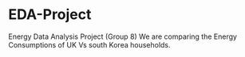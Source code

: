 # EDA-Project
Energy Data Analysis Project (Group 8)
We are comparing the Energy Consumptions of UK Vs south Korea households.
